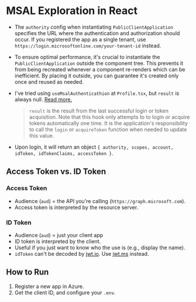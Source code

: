 # MSAL Exploration in React

- The `authority` config when instantiating `PublicClientApplication` specifies the URL where the authentication and authorization should occur. If you registered the app as a single tenant, use `https://login.microsoftonline.com/your-tenant-id` instead.
- To ensure optimal performance, it's crucial to instantiate the `PublicClientApplication` outside the component tree. This prevents it from being recreated whenever a component re-renders which can be inefficient. By placing it outside, you can guarantee it's created only once and reused as needed.
- I've tried using `useMsalAuthenticathion` at `Profile.tsx`, but `result` is always null. [Read more.](https://learn.microsoft.com/en-us/entra/msal/javascript/react/hooks)

  > `result` is the result from the last successful login or token acquisition. Note that this hook only attempts to to login or acquire tokens automatically one time. It is the application's responsibility to call the `login` or `acquireToken` function when needed to update this value.

- Upon login, it will return an object `{ authority, scopes, account, idToken, idTokenClaims, accessToken }`.

## Access Token vs. ID Token

### Access Token

- Audience (`aud`) = the API you're calling (`https://graph.microsoft.com`).
- Access token is interpreted by the resource server.

### ID Token

- Audience (`aud`) = just your client app
- ID token is interpreted by the client.
- Useful if you just want to know who the use is (e.g., display the name).
- `idToken` can't be decoded by [jwt.io](https://www.jwt.io/). Use [jwt.ms](https://jwt.ms/) instead.

## How to Run

1. Register a new app in Azure.
2. Get the client ID, and configure your `.env`.
